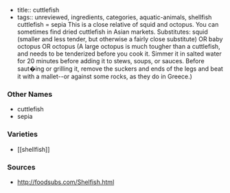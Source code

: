 - title:: cuttlefish
- tags:: unreviewed, ingredients, categories, aquatic-animals, shellfish
cuttlefish = sepia This is a close relative of squid and octopus. You can sometimes find dried cuttlefish in Asian markets. Substitutes: squid (smaller and less tender, but otherwise a fairly close substitute) OR baby octopus OR octopus (A large octopus is much tougher than a cuttlefish, and needs to be tenderized before you cook it. Simmer it in salted water for 20 minutes before adding it to stews, soups, or sauces. Before saut�ing or grilling it, remove the suckers and ends of the legs and beat it with a mallet--or against some rocks, as they do in Greece.)

### Other Names

* cuttlefish
* sepia

### Varieties

* [[shellfish]]

### Sources
* http://foodsubs.com/Shelfish.html
